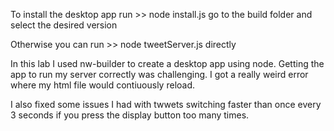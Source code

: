 To install the desktop app run >> node install.js
go to the build folder and select the desired version

Otherwise you can run >> node tweetServer.js directly

In this lab I used nw-builder to create a desktop app using node.
Getting the app to run my server correctly was challenging. I got a 
really weird error where my html file would contiuously reload.

I also fixed some issues I had with twwets switching faster than
once every 3 seconds if you press the display button too many times.

